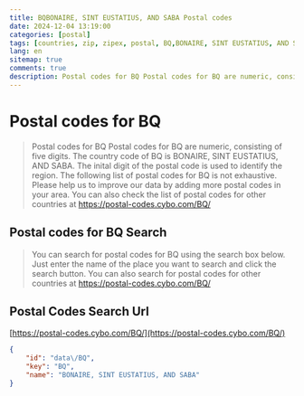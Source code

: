 ```yaml
---
title: BQBONAIRE, SINT EUSTATIUS, AND SABA Postal codes 
date: 2024-12-04 13:19:00
categories: [postal]
tags: [countries, zip, zipex, postal, BQ,BONAIRE, SINT EUSTATIUS, AND SABA]
lang: en
sitemap: true
comments: true
description: Postal codes for BQ Postal codes for BQ are numeric, consisting of five digits. The country code of BQ is BONAIRE, SINT EUSTATIUS, AND SABA. The inital digit of the postal code is used to identify the region. The following list of postal codes for BQ is not exhaustive. Please help us to improve our data by adding more postal codes in your area. You can also check the list of postal codes for other countries at https://postal-codes.cybo.com/BQ/
---
```


# Postal codes for BQ
> Postal codes for BQ Postal codes for BQ are numeric, consisting of five digits. The country code of BQ is BONAIRE, SINT EUSTATIUS, AND SABA. The inital digit of the postal code is used to identify the region. The following list of postal codes for BQ is not exhaustive. Please help us to improve our data by adding more postal codes in your area. You can also check the list of postal codes for other countries at https://postal-codes.cybo.com/BQ/

## Postal codes for BQ Search 
> You can search for postal codes for BQ using the search box below. Just enter the name of the place you want to search and click the search button. You can also search for postal codes for other countries at https://postal-codes.cybo.com/BQ/

## Postal Codes Search Url

[https://postal-codes.cybo.com/BQ/](https://postal-codes.cybo.com/BQ/)
```json
{
    "id": "data\/BQ",
    "key": "BQ",
    "name": "BONAIRE, SINT EUSTATIUS, AND SABA"
}
```
